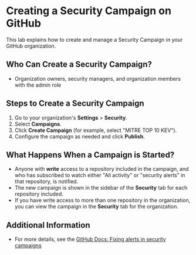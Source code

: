 # Creating a Security Campaign on GitHub

This lab explains how to create and manage a Security Campaign in your GitHub organization.

## Who Can Create a Security Campaign?
- Organization owners, security managers, and organization members with the admin role

## Steps to Create a Security Campaign

1. Go to your organization's **Settings** > **Security**.
2. Select **Campaigns**.
3. Click **Create Campaign** (for example, select "MITRE TOP 10 KEV").
4. Configure the campaign as needed and click **Publish**.

## What Happens When a Campaign is Started?
- Anyone with **write** access to a repository included in the campaign, and who has subscribed to watch either "All activity" or "security alerts" in that repository, is notified.
- The new campaign is shown in the sidebar of the **Security** tab for each repository included.
- If you have write access to more than one repository in the organization, you can view the campaign in the **Security** tab for the organization.

## Additional Information
- For more details, see the [GitHub Docs: Fixing alerts in security campaigns](https://docs.github.com/en/code-security/code-scanning/managing-code-scanning-alerts/fixing-alerts-in-security-campaign)
